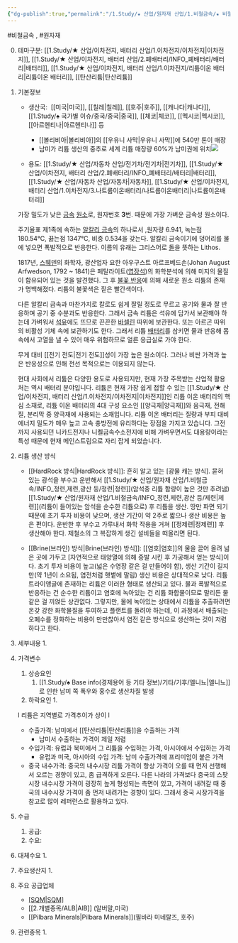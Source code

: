 ```yaml
---
{"dg-publish":true,"permalink":"/1.Study/★ 산업/원자재 산업/1.비철금속/★ 비철금속 & 귀금속/리튬/리튬/","created":"2024-11-20T21:02:28.706+09:00","updated":"2025-06-03T20:07:20.484+09:00"}
---
```


#비철금속 , #원자재 

0. 테마구분: [[1.Study/★ 산업/이차전지, 배터리 산업/1.이차전지/이차전지\|이차전지]], [[1.Study/★ 산업/이차전지, 배터리 산업/2.폐배터리/INFO_폐배터리/배터리\|배터리]], [[1.Study/★ 산업/이차전지, 배터리 산업/1.이차전지/리튬이온 배터리\|리튬이온 배터리]], [[탄산리튬\|탄산리튬]]


1. 기본정보

	- 생산국:  [[미국\|미국]], [[칠레\|칠레]], [[호주\|호주]], [[캐나다\|캐나다]], [[1.Study/♠ 국가별 이슈/중국/중국\|중국]], [[체코\|체코]], [[멕시코\|멕시코]], [[아르헨티나\|아르헨티나]] 등
		- [[볼리비아\|볼리비아]]의 [[우유니 사막\|우유니 사막]]에 540만 톤이 매장
		- 남미가 리튬 생산의 중추로 세계 리튬 매장량 60%가 남미권에 위치![](https://i.imgur.com/GzgCHGu.png)

	- 용도: [[1.Study/★ 산업/자동차 산업/전기차/전기차\|전기차]], [[1.Study/★ 산업/이차전지, 배터리 산업/2.폐배터리/INFO_폐배터리/배터리\|배터리]], [[1.Study/★ 산업/자동차 산업/자동차\|자동차]], [[1.Study/★ 산업/이차전지, 배터리 산업/1.이차전지/3.나트륨이온배터리/나트륨이온배터리\|나트륨이온배터리]]

	가장 밀도가 낮은 [금속](https://namu.wiki/w/%EA%B8%88%EC%86%8D "금속") [원소](https://namu.wiki/w/%EC%9B%90%EC%86%8C(%ED%99%94%ED%95%99) "원소(화학)")로, 원자번호 **3**번. 때문에 가장 가벼운 금속성 원소이다.  
  
	주기율표 제1족에 속하는 [알칼리 금속](https://namu.wiki/w/%EC%95%8C%EC%B9%BC%EB%A6%AC%20%EA%B8%88%EC%86%8D "알칼리 금속")의 하나로서 ,원자량 6.941, 녹는점 180.54℃, 끓는점 1347℃, 비중 0.534을 갖는다. 알칼리 금속이기에 덩어리를 물에 넣으면 폭발적으로 반응한다. 이름의 유래는 그리스어로 [돌](https://namu.wiki/w/%EC%95%94%EC%84%9D "암석")을 뜻하는 Lithos.  
	  
	1817년, [스웨덴](https://namu.wiki/w/%EC%8A%A4%EC%9B%A8%EB%8D%B4 "스웨덴")의 화학자, 광산업자 요한 아우구스트 아르프베드손(Johan August Arfwedson, 1792 ~ 1841)은 페탈라이트([엽장석](https://namu.wiki/w/%EC%97%BD%EC%9E%A5%EC%84%9D "엽장석"))의 화학분석에 의해 미지의 물질이 함유되어 있는 것을 발견했다. 그 후 [불꽃 반응](https://namu.wiki/w/%EB%B6%88%EA%BD%83%20%EB%B0%98%EC%9D%91 "불꽃 반응")에 의해 새로운 원소 리튬의 존재가 명백해졌다. 리튬의 불꽃색은 짙은 빨간색이다.  
	  
	다른 알칼리 금속과 마찬가지로 칼로도 쉽게 잘릴 정도로 무르고 공기와 물과 잘 반응하며 공기 중 수분과도 반응한다. 그래서 금속 리튬은 석유에 담가서 보관해야 하는데 가벼워서 [석유](https://namu.wiki/w/%EC%84%9D%EC%9C%A0 "석유")에도 뜨므로 끈끈한 [바셀린](https://namu.wiki/w/%EB%B0%94%EC%85%80%EB%A6%B0 "바셀린") 따위에 보관한다. 또는 아르곤 따위의 비활성 기체 속에 보관하기도 한다. 그래서 리튬 [배터리](https://namu.wiki/w/%EB%B0%B0%ED%84%B0%EB%A6%AC "배터리")를 삼키면 물과 반응해 몸 속에서 고열을 낼 수 있어 매우 위험하므로 얼른 응급실로 가야 한다.  
	  
	무게 대비 [[전기 전도\|전기 전도]]성이 가장 높은 원소이다. 그러나 비싼 가격과 높은 반응성으로 인해 전선 목적으로는 이용되지 않는다.  
	
	현대 사회에서 리튬은 다양한 용도로 사용되지만, 현재 가장 주목받는 산업적 활용처는 역시 배터리 분야입니다. 리튬은 현재 가장 쉽게 접할 수 있는 [[1.Study/★ 산업/이차전지, 배터리 산업/1.이차전지/이차전지\|이차전지]]인 리튬 이온 배터리의 핵심 소재로, 리튬 이온 배터리의 4대 구성 요소인 [[양극재\|양극재]]와 음극재, 전해질, 분리막 중 양극재에 사용되는 소재입니다. 리튬 이온 배터리는 질량과 부피 대비 에너지 밀도가 매우 높고 고속 충방전에 유리하다는 장점을 가지고 있습니다. 그전까지 사용되던 니카드전지나 니켈금속수소전지에 비해 가벼우면서도 대용량이라는 특성 때문에 현재 메인스트림으로 자리 잡게 되었습니다.


1. 리튬 생산 방식

	- [[HardRock 방식\|HardRock 방식]]: 흔히 알고 있는 [광물 캐는 방식]. 묻혀 있는 광석을 부수고 운반해서 [[1.Study/★ 산업/원자재 산업/1.비철금속/INFO_정련,제련,광산 등/정련\|정련]](암석중 리튬 함량이 높은 것만 추려냄) [[1.Study/★ 산업/원자재 산업/1.비철금속/INFO_정련,제련,광산 등/제련\|제련]](리튬이 들어있는 암석을 순수한 리튬으로) 후 리튬을 생산. 땅만 파면 되기 때문에 초기 투자 비용이 낮으며, 생산 기간이 약 2주로 짧으나 생산 비용은 높은 편이다. 운반한 후 부수고 가루내서 화학 작용을 거쳐 [[정제련\|정제련]] 후 생산해야 한다. 제철소의 그 복잡하게 생긴 설비들을 떠올리면 된다.
	    
	- [[Brine(브라인) 방식\|Brine(브라인) 방식]]: [[염호\|염호]]의 물을 끌어 올려 넒은 곳에 가두고 [자연적으로 태양열에 의해 증발 시킨 후 가공해서 얻는 방식]이다. 초기 투자 비용이 높고(넓은 수영장 같은 걸 만들어야 함), 생산 기간이 길지만(약 1년이 소요됨, 염전처럼 햇볕에 말림) 생산 비용은 상대적으로 낮다. 리튬 트라이앵글에 존재하는 리튬은 이러한 형태로 생산되고 있다. 물과 폭발적으로 반응하는 건 순수한 리튬이고 염호에 녹아있는 건 리튬 화합물이므로 말리든 물 같은 걸 끼얹든 상관없다. 그렇지만, 물에 녹아있는 상태에서 리튬을 추출하려면 온갖 강한 화학물질을 투여하고 플랜트를 돌려야 하는데, 이 과정에서 배출되는 오폐수를 정화하는 비용이 만만찮아서 염전 같은 방식으로 생산하는 것이 저렴하다고 한다.


1. 세부내용
	1. 
	




1. 가격변수
	1. 상승요인
		1. [[1.Study/♠ Base info(경제용어 등 기타 정보)/기타/기후/엘니뇨\|엘니뇨]]로 인한 남미 쪽 폭우와 홍수로 생산차질 발생
	2. 하락요인
		1. 

	l 리튬은 지역별로 가격추이가 상이 l 
	- 수출가격: 남미에서 [[탄산리튬\|탄산리튬]]을 수출하는 가격 
		- 남미서 수출하는 가격이 제일 저렴
	- 수입가격: 유럽과 북미에서 그 리튬을 수입하는 가격, 아시아에서 수입하는 가격 
		- 유럽과 미국, 아시아의 수입 가격: 남미 수출가격에 프리미엄이 붙은 가격 
	- 중국 내수가격: 중국의 내수시장 리튬 가격이 항상 가격이 오를 때 먼저 선행해서 오르는 경향이 있고, 좀 급격하게 오른다. 다른 나라의 가격보다 중국의 스팟 시장 내수시장 가격이 굉장히 높게 형성되는 측면이 있고, 가격이 내려갈 때 중국의 내수시장 가격이 좀 먼저 내려가는 경향이 있다. 그래서 중국 시장가격을 참고로 많이 레퍼런스로 활용하고 있다.
	  
1. 수급
	1. 공급:
	2. 수요:



2. 대체수요
	1. 




3. 주요생산지
	1. 




1. 주요 공급업체
	- [[SQM\|SQM]](칠레)
	- [[2.개별종목/ALB\|AlB]] (알버말,미국)
	- [[Pilbara Minerals\|Pilbara Minerals]](필바라 미네랄즈, 호주)


5. 관련종목
	1. 